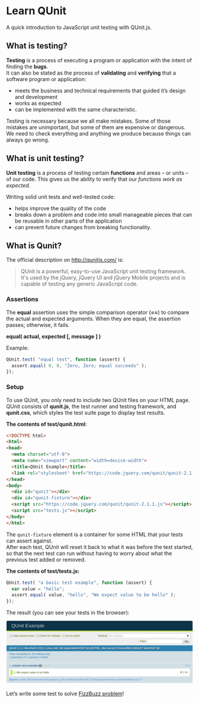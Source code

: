 # Learn QUnit

A quick introduction to JavaScript unit testing with QUnit.js.

## What is testing?  

**Testing** is a process of executing a program or application with the intent of finding the **bugs**.  
It can also be stated as the process of **validating** and **verifying** that a software program or application:  
- meets the business and technical requirements that guided it’s design and development
- works as expected
- can be implemented with the same characteristic.

Testing is necessary because we all make mistakes. Some of those mistakes are unimportant, but some of them are expensive or dangerous. We need to check everything and anything we produce because things can always go wrong.

## What is unit testing?  

**Unit testing** is a process of testing certain **functions** and areas – or units – of our code. This gives us the ability to verify that our _functions work as expected_.

Writing solid unit tests and well-tested code:

- helps improve the quality of the code
- breaks down a problem and code into small manageable pieces that can be reusable in other parts of the application
- can prevent future changes from breaking functionality.

## What is Qunit?

The official description on http://qunitjs.com/ is:

> QUnit is a powerful, easy-to-use JavaScript unit testing framework.
  It's used by the jQuery, jQuery UI and jQuery Mobile projects and is capable of testing any generic JavaScript code.

### Assertions

The **equal** assertion uses the simple comparison operator (**==**) to compare the actual and expected arguments.
When they are equal, the assertion passes; otherwise, it fails.

**equal( actual, expected [, message ] )**

Example:

```javascript
QUnit.test( "equal test", function (assert) {
  assert.equal( 0, 0, "Zero, Zero; equal succeeds" );
});
```

### Setup

To use QUnit, you only need to include two QUnit files on your HTML page.   
QUnit consists of  **qunit.js**, the test runner and testing framework, and **qunit.css**, which styles the test suite page to display test results.

**The contents of test/qunit.html:**

```html
<!DOCTYPE html>
<html>
<head>
  <meta charset="utf-8">
  <meta name="viewport" content="width=device-width">
  <title>QUnit Example</title>
  <link rel="stylesheet" href="https://code.jquery.com/qunit/qunit-2.1.1.css">
</head>
<body>
  <div id="qunit"></div>
  <div id="qunit-fixture"></div>
  <script src="https://code.jquery.com/qunit/qunit-2.1.1.js"></script>
  <script src="tests.js"></script>
</body>
</html>
```
The ```qunit-fixture``` element is a container for some HTML that your tests can assert against.  
After each test, QUnit will reset it back to what it was before the test started, so that the next test can run without having to worry about what the previous test added or removed.

**The contents of test/tests.js:**

```javascript
QUnit.test( "a basic test example", function (assert) {
  var value = "hello";
  assert.equal( value, "hello", "We expect value to be hello" );
});
```

The result (you can see your tests in the browser):

![Test result](pictures/qunit-result.png)

Let’s write some test to solve [FizzBuzz problem](https://github.com/skibinska/fizzbuzz)!

